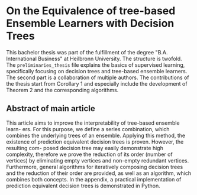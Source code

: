 # On the Equivalence of tree-based Ensemble Learners with Decision Trees

This bachelor thesis was part of the fulfillment of the degree "B.A. International Business" at Heilbronn University. The structure is twofold. The `preliminaries_thesis` file explains the basics of supervised learning, specifically focusing on decision trees and tree-based ensemble learners. The second part is a collaboration of multiple authors. The contributions of the thesis start from Corollary 1 and especially include the development of Theorem 2 and the corresponding algorithms.

## Abstract of main article
This article aims to improve the interpretability of tree-based ensemble learn- ers. For this purpose, we define a series combination, which combines the underlying trees of an ensemble. Applying this method, the existence of prediction equivalent decision trees is proven. However, the resulting com- posed decision tree may easily demonstrate high complexity, therefore we prove the reduction of its order (number of vertices) by eliminating empty vertices and non-empty redundant vertices. Furthermore, general algorithms for iteratively composing decision trees and the reduction of their order are provided, as well as an algorithm, which combines both concepts. In the appendix, a practical implementation of prediction equivalent decision trees is demonstrated in Python.
